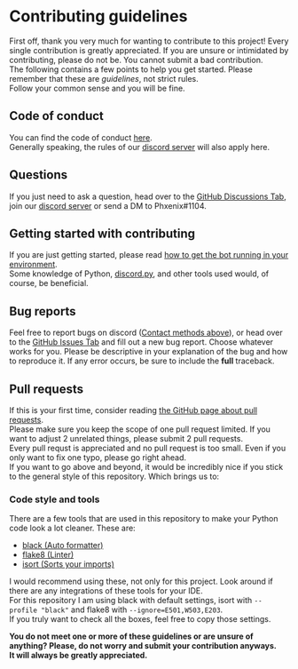 # Contributing guidelines

First off, thank you very much for wanting to contribute to this project! Every single contribution is greatly appreciated.
If you are unsure or intimidated by contributing, please do not be. You cannot submit a bad contribution.  
The following contains a few points to help you get started. Please remember that these are *guidelines*, not strict rules.  
Follow your common sense and you will be fine.  

## Code of conduct

You can find the code of conduct [here](https://github.com/SSBUTrainingGrounds/Tabuu-3.0/blob/main/.github/CODE_OF_CONDUCT.md).  
Generally speaking, the rules of our [discord server](https://discord.gg/ssbutg) will also apply here.  

## Questions

If you just need to ask a question, head over to the [GitHub Discussions Tab](https://github.com/SSBUTrainingGrounds/Tabuu-3.0/discussions), join our [discord server](https://discord.gg/ssbutg) or send a DM to Phxenix#1104.  

## Getting started with contributing

If you are just getting started, please read [how to get the bot running in your environment](https://github.com/SSBUTrainingGrounds/Tabuu-3.0/blob/main/running.md).  
Some knowledge of Python, [discord.py](https://github.com/Rapptz/discord.py), and other tools used would, of course, be beneficial.

## Bug reports

Feel free to report bugs on discord ([Contact methods above](https://github.com/SSBUTrainingGrounds/Tabuu-3.0/blob/main/.github/CONTRIBUTING.md#questions)), or head over to the [GitHub Issues Tab](https://github.com/SSBUTrainingGrounds/Tabuu-3.0/Tabuu-3.0/issues) and fill out a new bug report.
Choose whatever works for you. Please be descriptive in your explanation of the bug and how to reproduce it. If any error occurs, be sure to include the **full** traceback.

## Pull requests

If this is your first time, consider reading [the GitHub page about pull requests](https://docs.github.com/en/pull-requests/collaborating-with-pull-requests/proposing-changes-to-your-work-with-pull-requests/about-pull-requests).  
Please make sure you keep the scope of one pull request limited. If you want to adjust 2 unrelated things, please submit 2 pull requests.  
Every pull requst is appreciated and no pull request is too small. Even if you only want to fix one typo, please go right ahead.  
If you want to go above and beyond, it would be incredibly nice if you stick to the general style of this repository. Which brings us to:

### Code style and tools

There are a few tools that are used in this repository to make your Python code look a lot cleaner. These are:  

- [black (Auto formatter)](https://github.com/psf/black)
- [flake8 (Linter)](https://github.com/PyCQA/flake8)
- [isort (Sorts your imports)](https://github.com/PyCQA/isort)

I would recommend using these, not only for this project. Look around if there are any integrations of these tools for your IDE.  
For this repository I am using black with default settings, isort with `--profile "black"` and flake8 with `--ignore=E501,W503,E203`.  
If you truly want to check all the boxes, feel free to copy those settings.  

**You do not meet one or more of these guidelines or are unsure of anything? Please, do not worry and submit your contribution anyways.  
It will always be greatly appreciated.**  
